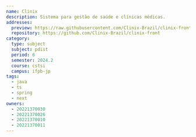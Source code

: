 ```yaml
---
name: Clinix
description: Sistema para gestão de saúde e clínicas médicas.
addresses:
  preview: https://raw.githubusercontent.com/Clinix-Brazil/clinix-front/refs/heads/main/preview.png
  repository: https://github.com/Clinix-Brazil/clinix-front
category:
  type: subject
  subject: pdist
  period: 6
  semester: 2024.2
  course: cstsi
  campus: ifpb-jp
tags:
  - java
  - ts
  - spring
  - next
owners:
  - 20221370030
  - 20221370026
  - 20221370010
  - 20221370011
---
```

